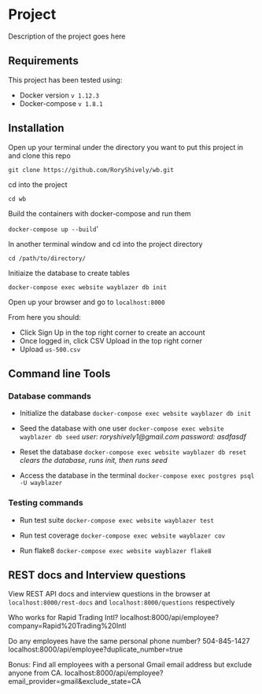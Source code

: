 # Project

Description of the project goes here

## Requirements

This project has been tested using:
 - Docker version `v 1.12.3`
 - Docker-compose `v 1.8.1`

## Installation

Open up your terminal under the directory you want to put this project in and clone this repo

`git clone https://github.com/RoryShively/wb.git`

cd into the project

`cd wb`

Build the containers with docker-compose and run them

`docker-compose up --build`'

In another terminal window and cd into the project directory

`cd /path/to/directory/`

Initiaize the database to create tables

`docker-compose exec website wayblazer db init`

Open up your browser and go to `localhost:8000`

From here you should:
 - Click Sign Up in the top right corner to create an account
 - Once logged in, click CSV Upload in the top right corner
 - Upload `us-500.csv`

## Command line Tools

### Database commands

 - Initialize the database
 `docker-compose exec website wayblazer db init`
 
 - Seed the database with one user
 `docker-compose exec website wayblazer db seed`
 _user: roryshively1@gmail.com_
 _password: asdfasdf_
 
 - Reset the database
 `docker-compose exec website wayblazer db reset`
 _clears the database, runs init, then runs seed_

 - Access the database in the terminal
 `docker-compose exec postgres psql -U wayblazer`
 
### Testing commands

 - Run test suite
 `docker-compose exec website wayblazer test`
 
 - Run test coverage
 `docker-compose exec website wayblazer cov`
 
 - Run flake8
 `docker-compose exec website wayblazer flake8`
 
## REST docs and Interview questions

View REST API docs and interview questions in the browser
at `localhost:8000/rest-docs` and `localhost:8000/questions`
respectively



 
Who works for Rapid Trading Intl?
  localhost:8000/api/employee?company=Rapid%20Trading%20Intl

Do any employees have the same personal phone number? 504-845-1427
  localhost:8000/api/employee?duplicate_number=true

Bonus: Find all employees with a personal Gmail email address but exclude
 anyone from CA.
  localhost:8000/api/employee?email_provider=gmail&exclude_state=CA


